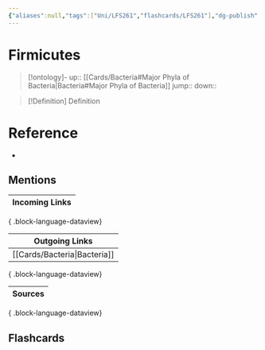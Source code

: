 ```yaml
---
{"aliases":null,"tags":["Uni/LFS261","flashcards/LFS261"],"dg-publish":true,"permalink":"/cards/firmicutes/","dgPassFrontmatter":true}
---
```


# Firmicutes

> [!ontology]-
> up:: [[Cards/Bacteria#Major Phyla of Bacteria\|Bacteria#Major Phyla of Bacteria]]
> jump:: 
> down:: 

> [!Definition] Definition
> 

# Reference
- 

## Mentions

| Incoming Links |
| -------------- |

{ .block-language-dataview}

| Outgoing Links                  |
| ------------------------------- |
| [[Cards/Bacteria\|Bacteria]] |

{ .block-language-dataview}

| Sources |
| ------- |

{ .block-language-dataview}

## Flashcards 
